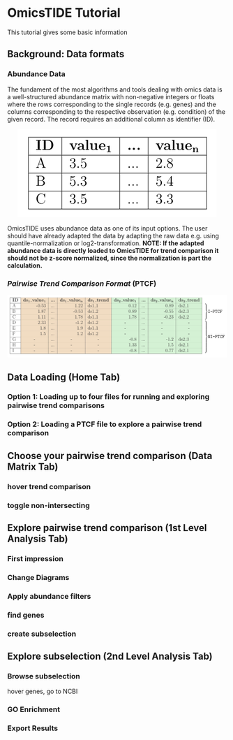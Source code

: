 # OmicsTIDE Tutorial
This tutorial gives some basic information

## Background: Data formats

### Abundance Data
The fundament of the most algorithms and tools dealing with omics data is a well-structured abundance matrix with non-negative integers or floats where the rows corresponding to the single records (e.g. genes) and the columns corresponding to the respective observation (e.g. condition) of the given record. The record requires an additional column as identifier (ID). 

<p align="center">
  <img src="qnorm-log2.png" />
</p>

OmicsTIDE uses abundance data as one of its input options. The user should have already adapted the data by adapting the raw data e.g. using quantile-normalization or log2-transformation. **NOTE: If the adapted abundance data is directly loaded to OmicsTIDE for trend comparison it should not be z-score normalized, since the normalization is part the calculation.**



### ***P**airwise **T**rend **C**omparison **F**ormat* (PTCF)
<p align="center">
  <img src="ptcf.png" />
</p>



## Data Loading (Home Tab)

### Option 1: Loading up to four files for running and exploring pairwise trend comparisons

### Option 2: Loading a PTCF file to explore a pairwise trend comparison


## Choose your pairwise trend comparison (Data Matrix Tab)

### hover trend comparison

### toggle non-intersecting




## Explore pairwise trend comparison (1st Level Analysis Tab)

### First impression

### Change Diagrams

### Apply abundance filters

### find genes

### create subselection




## Explore subselection (2nd Level Analysis Tab)

### Browse subselection
hover genes, go to NCBI

### GO Enrichment

### Export Results


